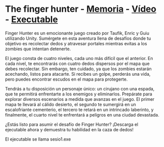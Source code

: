 # The finger hunter - [Memoria](https://docs.google.com/document/d/1LNHIhCfZ0fK2_LSn2hd87FcuCsT--pDO_LU7JhSff9M/edit?usp=sharing) - [Vídeo](https://www.youtube.com/watch?v=7MRxeOOkrSM) - [Executable](https://drive.google.com/file/d/1u8AyGm9NPJl5vX2Sd2sJEVShGngiBn-M/view?usp=sharing)

Finger Hunter es un emocionante juego creado por Taufik, Enric y Guiu utilizando Unity. Sumérgete en esta aventura llena de desafíos donde tu objetivo es recolectar dedos y atravesar portales mientras evitas a los zombies que intentan detenerte.

El juego consta de cuatro niveles, cada uno más difícil que el anterior. En cada nivel, te encontrarás con cuatro dedos dispersos por el mapa que debes recolectar. Sin embargo, ten cuidado, ya que los zombies estarán acechando, listos para atacarte. Si recibes un golpe, perderás una vida, pero puedes encontrar escudos en el mapa para protegerte.

Tendrás a tu disposición un personaje único: un cirujano con una espada, que te permitirá enfrentarte a los enemigos y eliminarlos. Prepárate para explorar diversos escenarios a medida que avanzas en el juego. El primer mapa te llevará al cálido desierto, el segundo te sumergirá en un escalofriante cementerio, el tercero te retará en un intrincado laberinto, y finalmente, el cuarto nivel te enfrentará a peligros en una ciudad devastada.

¿Estás listo para asumir el desafío de Finger Hunter? ¡Descarga el ejecutable ahora y demuestra tu habilidad en la caza de dedos!

El ejecutable se llama sesio1.exe
